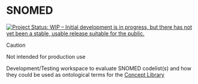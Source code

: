 # SNOMED
<!-- badges: start -->
[![Project Status: WIP – Initial development is in progress, but there has not yet been a stable, usable release suitable for the public.](https://www.repostatus.org/badges/latest/wip.svg)](https://www.repostatus.org/#wip)
<!-- badges: end -->

> [!CAUTION]
> Not intended for production use

Development/Testing workspace to evaluate SNOMED codelist(s) and how they could be used as ontological terms for the [Concept Library](https://github.com/SwanseaUniversityMedical/concept-library)
